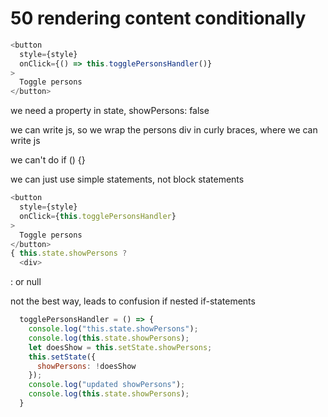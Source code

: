 # 50 rendering content conditionally
```js
<button 
  style={style}
  onClick={() => this.togglePersonsHandler()}
>
  Toggle persons
</button>
```

we need a property in state,
showPersons: false

we can write js, so we wrap the persons div in curly braces, where we can write js

we can't do if () {}

we can just use simple statements, not block statements

```js
<button 
  style={style}
  onClick={this.togglePersonsHandler}
>
  Toggle persons
</button>
{ this.state.showPersons ? 
  <div>
```

: or null

not the best way, leads to confusion if nested if-statements

```js
  togglePersonsHandler = () => {
    console.log("this.state.showPersons");
    console.log(this.state.showPersons);
    let doesShow = this.setState.showPersons;
    this.setState({
      showPersons: !doesShow
    });
    console.log("updated showPersons");
    console.log(this.state.showPersons);
  }
```


